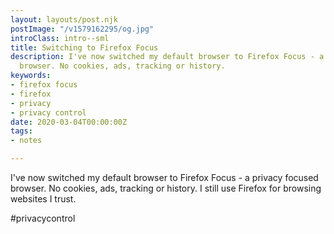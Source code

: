 ```yaml
---
layout: layouts/post.njk
postImage: "/v1579162295/og.jpg"
introClass: intro--sml
title: Switching to Firefox Focus
description: I've now switched my default browser to Firefox Focus - a privacy focused
  browser. No cookies, ads, tracking or history.
keywords:
- firefox focus
- firefox
- privacy
- privacy control
date: 2020-03-04T00:00:00Z
tags:
- notes

---
```

I've now switched my default browser to Firefox Focus - a privacy focused browser. No cookies, ads, tracking or history. I still use Firefox for browsing websites I trust.

#privacycontrol
